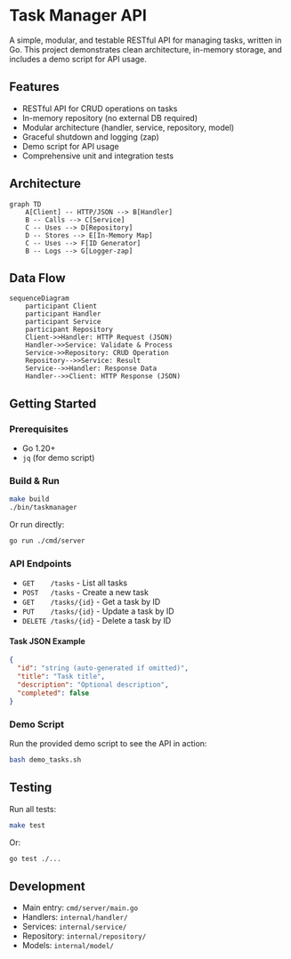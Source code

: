 
# Task Manager API

A simple, modular, and testable RESTful API for managing tasks, written in Go. This project demonstrates clean architecture, in-memory storage, and includes a demo script for API usage.

## Features

- RESTful API for CRUD operations on tasks
- In-memory repository (no external DB required)
- Modular architecture (handler, service, repository, model)
- Graceful shutdown and logging (zap)
- Demo script for API usage
- Comprehensive unit and integration tests

## Architecture

```mermaid
graph TD
    A[Client] -- HTTP/JSON --> B[Handler]
    B -- Calls --> C[Service]
    C -- Uses --> D[Repository]
    D -- Stores --> E[In-Memory Map]
    C -- Uses --> F[ID Generator]
    B -- Logs --> G[Logger-zap]
```

## Data Flow

```mermaid
sequenceDiagram
    participant Client
    participant Handler
    participant Service
    participant Repository
    Client->>Handler: HTTP Request (JSON)
    Handler->>Service: Validate & Process
    Service->>Repository: CRUD Operation
    Repository-->>Service: Result
    Service-->>Handler: Response Data
    Handler-->>Client: HTTP Response (JSON)
```

## Getting Started

### Prerequisites

- Go 1.20+
- `jq` (for demo script)

### Build & Run

```sh
make build
./bin/taskmanager
```

Or run directly:

```sh
go run ./cmd/server
```

### API Endpoints

- `GET    /tasks`         - List all tasks
- `POST   /tasks`         - Create a new task
- `GET    /tasks/{id}`    - Get a task by ID
- `PUT    /tasks/{id}`    - Update a task by ID
- `DELETE /tasks/{id}`    - Delete a task by ID

#### Task JSON Example

```json
{
  "id": "string (auto-generated if omitted)",
  "title": "Task title",
  "description": "Optional description",
  "completed": false
}
```

### Demo Script

Run the provided demo script to see the API in action:

```sh
bash demo_tasks.sh
```

## Testing

Run all tests:

```sh
make test
```

Or:

```sh
go test ./...
```

## Development

- Main entry: `cmd/server/main.go`
- Handlers: `internal/handler/`
- Services: `internal/service/`
- Repository: `internal/repository/`
- Models: `internal/model/`
